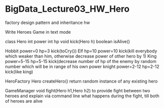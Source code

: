 # BigData_Lecture03_HW_Hero
factory design pattern and inheritance hw


Write Heroes Game in text mode

class Hero
int power
int hp
void kick(Hero h)
boolean isAlive()


Hobbit power=0 hp=3 kick(toCry())
Elf hp=10 power=10 kick(kill everybody which weaker than him, otherwise decrease power of other hero by 1)
King power=5-15 hp=5-15 kick(decrease number of hp of the enemy by random number which will be in range of his own power
knight power=2-12 hp=2-12 kick(like king)

HeroFactory
Hero createHero() return random instance of any existing hero

GameManager
void fight(Hero h1,Hero h2)
to provide fight between two heroes and explain via command line what happens during the fight, till both of
heroes are alive

